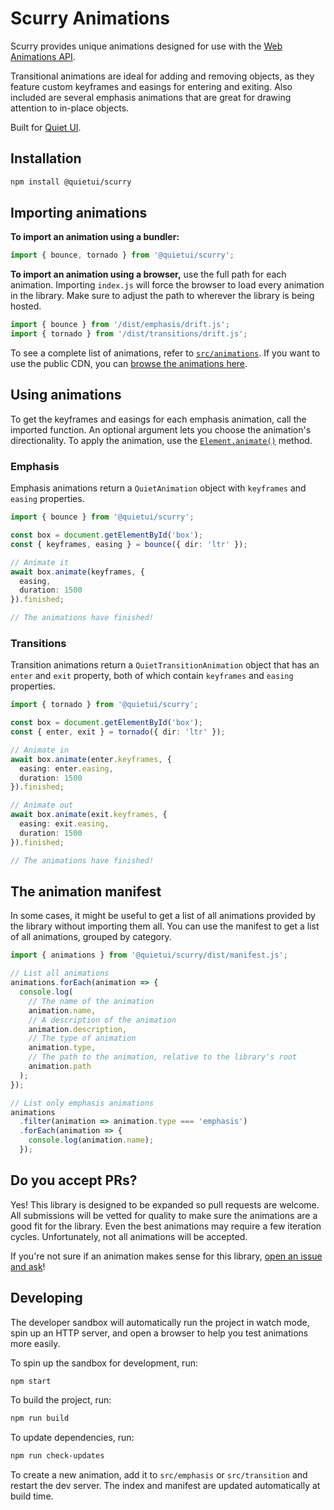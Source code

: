 # Scurry Animations

Scurry provides unique animations designed for use with the [Web Animations API](https://developer.mozilla.org/en-US/docs/Web/API/Web_Animations_API).

Transitional animations are ideal for adding and removing objects, as they feature custom keyframes and easings for entering and exiting. Also included are several emphasis animations that are great for drawing attention to in-place objects.

Built for [Quiet UI](https://quietui.org/).

## Installation

```bash
npm install @quietui/scurry
```

## Importing animations

**To import an animation using a bundler:**

```js
import { bounce, tornado } from '@quietui/scurry';
```

**To import an animation using a browser,** use the full path for each animation. Importing `index.js` will force the browser to load every animation in the library. Make sure to adjust the path to wherever the library is being hosted.

```js
import { bounce } from '/dist/emphasis/drift.js';
import { tornado } from '/dist/transitions/drift.js';
```

To see a complete list of animations, refer to [`src/animations`](https://github.com/quietui/scurry/tree/main/src/animations). If you want to use the public CDN, you can [browse the animations here](https://www.jsdelivr.com/package/npm/@quietui/scurry?tab=files&path=dist%2Fanimations).

## Using animations

To get the keyframes and easings for each emphasis animation, call the imported function. An optional argument lets you choose the animation's directionality. To apply the animation, use the [`Element.animate()`](https://developer.mozilla.org/en-US/docs/Web/API/Element/animate) method.

### Emphasis

Emphasis animations return a `QuietAnimation` object with `keyframes` and `easing` properties.

```ts
import { bounce } from '@quietui/scurry';

const box = document.getElementById('box');
const { keyframes, easing } = bounce({ dir: 'ltr' });

// Animate it
await box.animate(keyframes, {
  easing,
  duration: 1500
}).finished;

// The animations have finished!
```

### Transitions

Transition animations return a `QuietTransitionAnimation` object that has an `enter` and `exit` property, both of which contain `keyframes` and `easing` properties.

```ts
import { tornado } from '@quietui/scurry';

const box = document.getElementById('box');
const { enter, exit } = tornado({ dir: 'ltr' });

// Animate in
await box.animate(enter.keyframes, {
  easing: enter.easing,
  duration: 1500
}).finished;

// Animate out
await box.animate(exit.keyframes, {
  easing: exit.easing,
  duration: 1500
}).finished;

// The animations have finished!
```

## The animation manifest

In some cases, it might be useful to get a list of all animations provided by the library without importing them all. You can use the manifest to get a list of all animations, grouped by category.

```ts
import { animations } from '@quietui/scurry/dist/manifest.js';

// List all animations
animations.forEach(animation => {
  console.log(
    // The name of the animation
    animation.name,
    // A description of the animation
    animation.description,
    // The type of animation
    animation.type,
    // The path to the animation, relative to the library's root
    animation.path
  );
});

// List only emphasis animations
animations
  .filter(animation => animation.type === 'emphasis')
  .forEach(animation => {
    console.log(animation.name);
  });
```

## Do you accept PRs?

Yes! This library is designed to be expanded so pull requests are welcome. All submissions will be vetted for quality to make sure the animations are a good fit for the library. Even the best animations may require a few iteration cycles. Unfortunately, not all animations will be accepted.

If you're not sure if an animation makes sense for this library, [open an issue and ask](https://github.com/quietui/scurry/issues)!

## Developing

The developer sandbox will automatically run the project in watch mode, spin up an HTTP server, and open a browser to help you test animations more easily.

To spin up the sandbox for development, run:

```sh
npm start
```

To build the project, run:

```sh
npm run build
```

To update dependencies, run:

```sh
npm run check-updates
```

To create a new animation, add it to `src/emphasis` or `src/transition` and restart the dev server. The index and manifest are updated automatically at build time.
